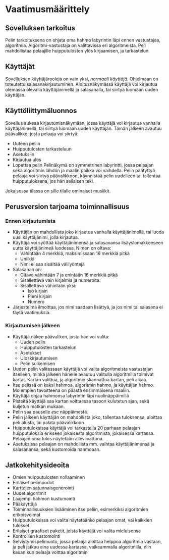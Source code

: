 # Vaatimusmäärittely

## Sovelluksen tarkoitus
Pelin tarkoituksena on ohjata oma hahmo labyrintin läpi ennen vastustajaa, algoritmia. Algoritmi-vastustaja on valittavissa eri algoritmeista. Peli mahdollistaa pelaajille huipputulosten ylös kirjaamisen, ja tarkastelun.

## Käyttäjät
Sovelluksen käyttäjärooleja on vain yksi, *normaali käyttäjä*. Ohjelmaan on toteutettu salasanakirjautuminen. Aloitusnäkymässä käyttäjä voi kirjautua olemassa olevalla käyttäjänimellä ja salasanalla, tai siirtyä luomaan uuden käyttäjän.

## Käyttöliittymäluonnos
Sovellus aukeaa kirjautumisnäkymään, jossa käyttäjä voi kirjautua vanhalla käyttäjänimellä, tai siirtyä luomaan uuden käyttäjän. Tämän jälkeen avautuu päävalikko, josta pelaaja voi siirtyä:
* Uuteen peliin
* Huipputulosten tarkasteluun
* Asetuksiin
* Kirjautua ulos
* Lopettaa pelin
Pelinäkymä on symmetrinen labyrintti, jossa pelaajan sekä algoritmin lähdön ja maalin paikka voi vaihdella. Pelin päätyttyä pelaaja voi siirtyä päävalikkoon, käynnistää pelin uudelleen tai tallentaa huipputuloksena, jos hän sellaisen teki.

Jokaisessa tilassa on sille tilalle ominaiset musiikit.

## Perusversion tarjoama toiminnallisuus

### Ennen kirjautumista
* Käyttäjän on mahdollista joko kirjautua vanhalla käyttäjänimellä, tai luoda uusi käyttäjänimi, jolla kirjautua.
* Käyttäjä voi syöttää käyttäjänimensä ja salasanansa lisäyslomakkeeseen uutta käyttäjänimeä luodessa. Nimen on oltava:
	* Vähintään 4 merkkiä, maksimissaan 16 merkkiä pitkä
	* Uniikki
	* Nimi ei saa sisältää välilyöntejä
* Salasanan on: 
	* Oltava vähintään 7 ja enintään 16 merkkiä pitkä
	* Sisällettävä vain kirjaimia ja numeroita.
	* Sisällettävä vähintään yksi:
		* Iso kirjain
		* Pieni kirjain
		* Numero
* Järjestelmä ilmoittaa, jos nimi saadaan lisättyä, ja jos nimi tai salasana ei täytä vaatimuksia.

### Kirjautumisen jälkeen
* Käyttäjä näkee päävalikon, josta hän voi valita:
	* Uuden pelin
	* Huipputulosten tarkastelun
	* Asetukset
	* Uloskirjautumisen
	* Pelin sulkemisen
* Uuden pelin valitessaan käyttäjä voi valita algoritmeista vastustajan itselleen, minkä jälkeen hänelle avautuu valitulla algoritmilla toimivat kartat. Kartan valittua, ja algoritmin skannattua kartan, peli alkaa.
* Itse pelissä on kaksi hahmoa, algoritmin hahmo, ja käyttäjän hahmo. Molempien tavoitteena on päästä ensimmäisenä maaliin.
* Käyttäjä ohjaa hahmonsa labyrintin läpi nuolinäppäimillä
* Pisteitä käyttäjä saa kartan voittaessa tasoon kulutetun ajan, sekä kuljetun matkan mukaan.
* Pelin saa pauselle _esc_ näppäimestä.
* Pelin jälkeen käyttäjän on mahdollista joko, tallentaa tuloksensa, aloittaa peli alusta, tai palata päävalikkoon
* Huipputuloksissa käyttäjä voi tarkastella 20 parhaan pelaajan huipputuloksia erikseen jokaisesta algoritmista, jokaisessa kartassa. Pelaajan oma tulos näytetään alleviivattuna.
* Asetuksissa pelaajan on mahdollista mm. vaihtaa käyttäjänimensä ja salasanansa, sekä kustomoida hahmoaan.

## Jatkokehitysideoita

* Omien huipputulosten nollaaminen
* Erilaiset pelimuodot
* Karttojen satunnaisgenerointi
* Uudet algoritmit
* Laajempi hahmon kustomointi
* Pääkäyttäjä
* Toiminnallisuuksien lisääminen itse peliin, esimerkiksi algoritmien erikoisvoimat
* Huipputuloksissa voi valita näytetäänkö pelaajan omat, vai kaikkien tulokset
* Erilaiset graafiset paketit, joista käyttäjä voi valita mieluisensa
* Kontrollien kustomointi
* Selviytymispelimuoto, jossa pelaaja aloittaa helppoa algoritmia vastaan, ja peli jatkuu aina uudessa kartassa, vaikeammalla algoritmilla, niin kauan kun pelaaja voittaa algoritmin

